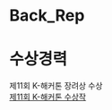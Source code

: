 # Back_Rep

# 수상경력
제11회 K-해커톤 장려상 수상   
[제11회 K-해커톤 수상작](http://www.k-hackathon.com/mobile/view.asp?idx=1149&boardcode=notice&page=)
